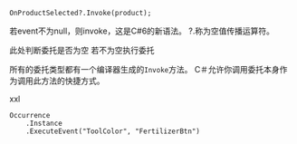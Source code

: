 ```
OnProductSelected?.Invoke(product);
```

若event不为null，则invoke，这是C#6的新语法。 ?.称为空值传播运算符。

此处判断委托是否为空 若不为空执行委托



所有的委托类型都有一个编译器生成的`Invoke`方法。 C＃允许你调用委托本身作为调用此方法的快捷方式。



xxl

```
Occurrence
    .Instance
    .ExecuteEvent("ToolColor", "FertilizerBtn")
```
